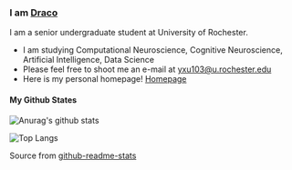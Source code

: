 ### I am [Draco](https://www.yun-long-xu.com)

I am a senior undergraduate student at University of Rochester.

-  I am studying Computational Neuroscience, Cognitive Neuroscience, Artificial Intelligence, Data Science
- Please feel free to shoot me an e-mail at yxu103@u.rochester.edu
-  Here is my personal homepage! [Homepage](https://www.yun-long-xu.com)



#### My Github States

![Anurag's github stats](https://github-readme-stats.vercel.app/api?username=Beibaibaby&show_icons=true&count_private=true&hide=stars)

![Top Langs](https://github-readme-stats.vercel.app/api/top-langs/?username=Beibaibaby&layout=compact)

Source from [github-readme-stats](https://github.com/anuraghazra/github-readme-stats)

